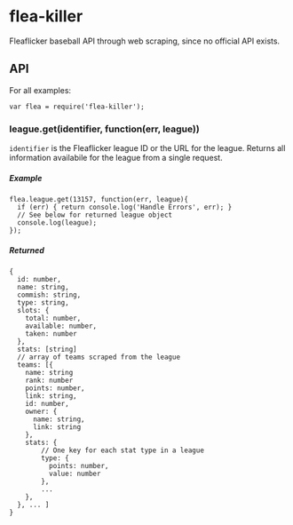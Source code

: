 # flea-killer

Fleaflicker baseball API through web scraping, since no official API exists.

## API

For all examples:
```
var flea = require('flea-killer');
```

### league.get(identifier, function(err, league))

```identifier``` is the Fleaflicker league ID or the URL for the league. Returns
all information availabile for the league from a single request.

##### Example

```
flea.league.get(13157, function(err, league){
  if (err) { return console.log('Handle Errors', err); }
  // See below for returned league object
  console.log(league);
});
```

##### Returned
```
{
  id: number,
  name: string,
  commish: string,
  type: string,
  slots: {
    total: number,
    available: number,
    taken: number
  },
  stats: [string]
  // array of teams scraped from the league
  teams: [{
    name: string
    rank: number
    points: number,
    link: string,
    id: number,
    owner: {
      name: string,
      link: string
    },
    stats: {
        // One key for each stat type in a league
        type: {
          points: number,
          value: number
        },
        ...
    },
  }, ... ]
}
```

